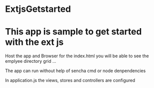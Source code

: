 # ExtjsGetstarted

# This app is sample to get started with the ext js 

Host the app and  Browser for the index.html you will be able to see the emplyee directory grid ...

The app can run without help of sencha cmd or node denpendencies

In application.js the views, stores and controllers are configured

